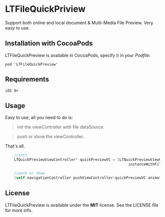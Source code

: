 # LTFileQuickPriview
Support both online and local document &amp; Multi-Media File Preview. Very easy to use. 

## Installation with CocoaPods

LTFileQuickPreview is available in CocoaPods, specify it in your *Podfile*:

    pod 'LTFileQuickPreview'

## Requirements

    iOS 9+

## Usage

Easy to use, all you need to do is: 

> init the viewController with file dataSource.

> push or show the viewController.

That's all.

```Objective-C
    //init
    LTQuickPreviewViewController* quickPreviewVC = [LTQuickPreviewViewController 
                                                        instanceWithFilePath:filePath];

    //push or show
    [self.navigationController pushViewController:quickPreviewVC animated:true];

```

## License

LTFileQuickPreview is available under the **MIT** license. See the LICENSE file for more info.
